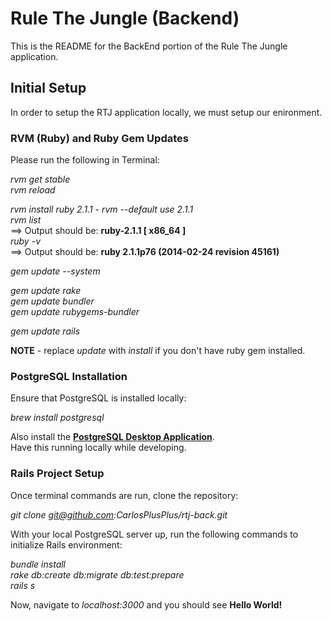 # Rule The Jungle (Backend)

This is the README for the BackEnd portion of the Rule The Jungle application.

## Initial Setup

In order to setup the RTJ application locally, we must setup our enironment.

### RVM (Ruby) and Ruby Gem Updates

Please run the following in Terminal:

*rvm get stable*  
*rvm reload*  

*rvm install ruby 2.1.1* - *rvm --default use 2.1.1*  
*rvm list*  
==> Output should be: **ruby-2.1.1 [ x86_64 ]**  
*ruby -v*  
==> Output should be: **ruby 2.1.1p76 (2014-02-24 revision 45161)**

*gem update --system*  

*gem update rake*  
*gem update bundler*  
*gem update rubygems-bundler*  

*gem update rails*

**NOTE** - replace *update* with *install* if you don't have ruby gem installed.

### PostgreSQL Installation

Ensure that PostgreSQL is installed locally:

*brew install postgresql*  

Also install the **[PostgreSQL Desktop Application](http://postgresapp.com/)**.  
Have this running locally while developing.

### Rails Project Setup

Once terminal commands are run, clone the repository:

*git clone git@github.com:CarlosPlusPlus/rtj-back.git*

With your local PostgreSQL server up, run the following commands to initialize Rails environment:

*bundle install*  
*rake db:create db:migrate db:test:prepare*  
*rails s*  

Now, navigate to *localhost:3000* and you should see **Hello World!**

